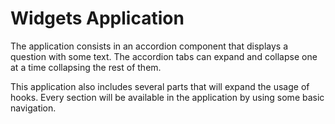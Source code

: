 # Widgets Application

The application consists in an accordion component that displays a question with some text. The accordion tabs can expand and collapse one at a time collapsing the rest of them.

This application also includes several parts that will expand the usage of hooks. Every section will be available in the application by using some basic navigation.